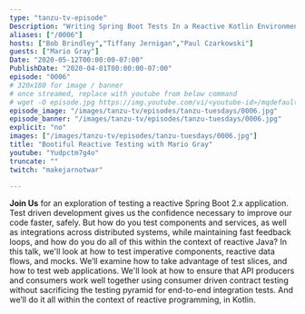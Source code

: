 ```yaml
---
type: "tanzu-tv-episode"
Description: "Writing Spring Boot Tests In a Reactive Kotlin Environment."
aliases: ["/0006"]
hosts: ["Bob Brindley","Tiffany Jernigan","Paul Czarkowski"]
guests: ["Mario Gray"]
Date: "2020-05-12T00:00:00-07:00"
PublishDate: "2020-04-01T00:00:00-07:00"
episode: "0006"
# 320x180 for image / banner
# once streamed, replace with youtube from below command
# wget -O episode.jpg https://img.youtube.com/vi/<youtube-id>/mqdefault.jpg
episode_image: "/images/tanzu-tv/episodes/tanzu-tuesdays/0006.jpg"
episode_banner: "/images/tanzu-tv/episodes/tanzu-tuesdays/0006.jpg"
explicit: "no"
images: ["/images/tanzu-tv/episodes/tanzu-tuesdays/0006.jpg"]
title: "Bootiful Reactive Testing with Mario Gray"
youtube: "Yudpctm7g4o"
truncate: ""
twitch: "makejarnotwar"

---
```


**Join Us** for an exploration of testing a reactive Spring Boot 2.x application. Test driven development gives us the confidence necessary to improve our code faster, safely. But how do you test components and services, as well as integrations across distributed systems, while maintaining fast feedback loops, and how do you do all of this within the context of reactive Java? In this talk, we'll look at how to test imperative components, reactive data flows, and mocks. We’ll examine how to take advantage of test slices, and how to test web applications. We'll look at how to ensure that API producers and consumers work well together using consumer driven contract testing without sacrificing the testing pyramid for end-to-end integration tests. And we’ll do it all within the context of reactive programming, in Kotlin.
